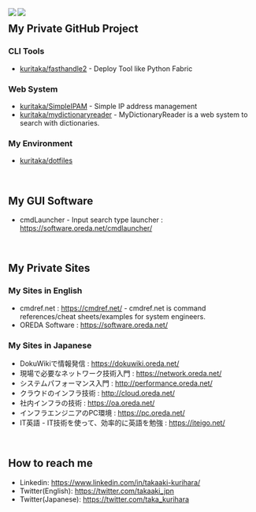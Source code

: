 <a href="https://github.com/anuraghazra/github-readme-stats">
  <img align="left" src="https://github-readme-stats.vercel.app/api?username=kuritaka&count_private=true&show_icons=true" />
</a>
<a href="https://github.com/anuraghazra/github-readme-stats">
  <img align="left" src="https://github-readme-stats.vercel.app/api/top-langs/?username=kuritaka" />
</a>

## My Private GitHub Project
### CLI Tools
- [kuritaka/fasthandle2](https://github.com/kuritaka/fasthandle2) - Deploy Tool like Python Fabric

### Web System
- [kuritaka/SimpleIPAM](https://github.com/kuritaka/SimpleIPAM) - Simple IP address management
- [kuritaka/mydictionaryreader](https://github.com/kuritaka/mydictionaryreader) - MyDictionaryReader is a web system to search with dictionaries. 

### My Environment
- [kuritaka/dotfiles](https://github.com/kuritaka/dotfiles)


<br>

## My GUI Software
- cmdLauncher - Input search type launcher : https://software.oreda.net/cmdlauncher/


<br>

## My Private Sites
### My Sites in English
- cmdref.net : https://cmdref.net/ - cmdref.net is command references/cheat sheets/examples for system engineers.
- OREDA Software : https://software.oreda.net/

### My Sites in Japanese
- DokuWikiで情報発信 : https://dokuwiki.oreda.net/
- 現場で必要なネットワーク技術入門 : https://network.oreda.net/
- システムパフォーマンス入門 : http://performance.oreda.net/
- クラウドのインフラ技術 : http://cloud.oreda.net/
- 社内インフラの技術 : https://oa.oreda.net/
- インフラエンジニアのPC環境 : https://pc.oreda.net/
- IT英語 - IT技術を使って、効率的に英語を勉強 : https://iteigo.net/

<br>

## How to reach me
- Linkedin: https://www.linkedin.com/in/takaaki-kurihara/
- Twitter(English): https://twitter.com/takaaki_jpn
- Twitter(Japanese): https://twitter.com/taka_kurihara
